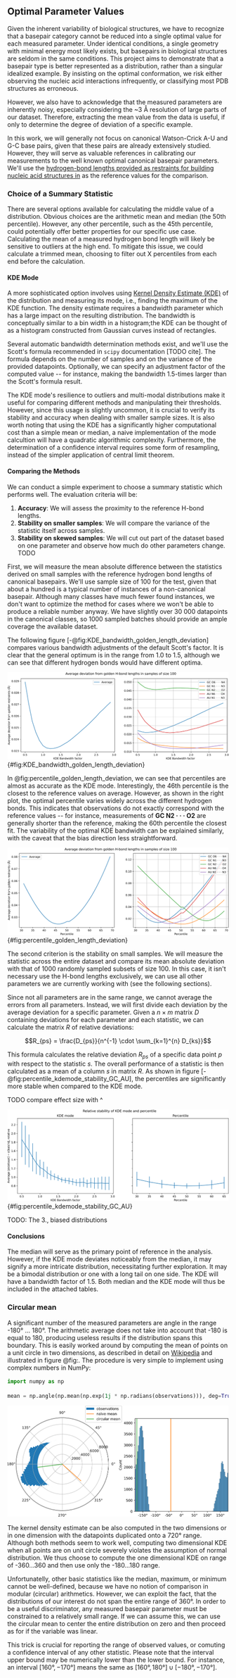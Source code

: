## Optimal Parameter Values

<!-- We totally understand that even if two basepairs are in the same category, they shouldn't be necessarily equal.
In the same conditions, maybe yes, there should be an optimal geometry with minimal energy.
But biological structures are interesting because they aren't the same, and thus the basepairs are not in the same conditions.
Actually, one of the main goals of this project is to show that a basepair type is a distribution, not just a single idealized example as was shown in LSW2002.
We wouldn't find many interactions in real data, if we insisted on the optimal conformation.
Most of the measured data is however noise, remember we dealing with 3Å resolution.
So it is useful to extract the mean value from it, if only to then find out how far does a given example deviate from it. -->

Given the inherent variability of biological structures, we have to recognize that a basepair category cannot be reduced into a single optimal value for each measured parameter.
Under identical conditions, a single geometry with minimal energy most likely exists, but basepairs in biological structures are seldom in the same conditions.
This project aims to demonstrate that a basepair type is better represented as a distribution, rather than a singular idealized example.
By insisting on the optimal conformation, we risk either observing the nucleic acid interactions infrequently, or classifying most PDB structures as erroneous.

However, we also have to acknowledge that the measured parameters are inherently noisy, especially considering the ~3 Å resolution of large parts of our dataset.
Therefore, extracting the mean value from the data is useful, if only to determine the degree of deviation of a specific example.

<!-- Even though basepairs are in the same category, 
Our goal is to show that each of the measured parameters has a distribution -->

<!-- We will not bother ourselves with the canonical Watson-Crick A-U and G-C pairs too much, since they are well studied already. But this is great for calibrating our measurements to the well-known optimal canonical basepair parameters. -->
In this work, we will generally not focus on canonical Watson-Crick A-U and G-C base pairs, given that these pairs are already extensively studied.
However, they will serve as valuable references in calibrating our measurements to the well known optimal canonical basepair parameters.
We'll use the [hydrogen-bond lengths provided as restraints for building nucleic acid structures in](https://doi.org/10.1107/S2059798321007610) as the reference values for the comparison.

### Choice of a Summary Statistic

There are several options available for calculating the middle value of a distribution.
Obvious choices are the arithmetic mean and median (the 50th percentile).
However, any other percentile, such as the 45th percentile, could potentially offer better properties for our specific use case.
Calculating the mean of a measured hydrogen bond length will likely be sensitive to outliers at the high end.
To mitigate this issue, we could calculate a trimmed mean, choosing to filter out X percentiles from each end before the calculation.

#### KDE Mode

A more sophisticated option involves using [Kernel Density Estimate (KDE)](https://en.wikipedia.org/wiki/Kernel_density_estimation) of the distribution and measuring its mode, i.e., finding the maximum of the KDE function.
The density estimate requires a bandwidth parameter which has a large impact on the resulting distribution.
The bandwidth is conceptually similar to a bin width in a histogram;the KDE can be thought of as a histogram constructed from Gaussian curves instead of rectangles.

Several automatic bandwidth determination methods exist, and we'll use the Scott's formula recommended in `scipy` documentation [TODO cite].
The formula depends on the number of samples and on the variance of the provided datapoints.
Optionally, we can specify an adjustment factor of the computed value -- for instance, making the bandwidth 1.5-times larger than the Scott's formula result.

<!--
Since we might want to compare several programs and experiment with changing the threshold, the resilience to outliers of the KDE mode is very useful.
It is also advantageous that it will select the highest peak in case of multi-modal distribution.
However, we have to verify that it is sufficiently stable and accurate on smaller samples.
It is also not great that it is computationally significantly more intensive, the implementation using `scipy` a has quadratic algorithmic complex.
Plus we cannot get a confidence interval by simply considering the standard deviation like to mean, we'll have to do bootstrap. -->

The KDE mode's resilience to outliers and multi-modal distributions make it useful for comparing different methods and manipulating their thresholds.
However, since this usage is slightly uncommon, it is crucial to verify its stability and accuracy when dealing with smaller sample sizes.
It is also worth noting that using the KDE has a significantly higher computational cost than a simple mean or median, a naive implementation of the mode calcultion will have a quadratic algorithmic complexity.
Furthermore, the determination of a confidence interval requires some form of resampling, instead of the simpler application of central limit theorem.

#### Comparing the Methods

We can conduct a simple experiment to choose a summary statistic which performs well.
The evaluation criteria will be:

1. **Accuracy**: We will assess the proximity to the reference H-bond lengths.
2. **Stability on smaller samples**: We will compare the variance of the statistic itself across samples.
3. **Stability on skewed samples**: We will cut out part of the dataset based on one parameter and observe how much do other parameters change. TODO

First, we will measure the mean absolute difference between the statistics derived on small samples with the reference hydrogen bond lengths of canonical basepairs.
We'll use sample size of 100 for the test, given that about a hundred is a typical number of instances of a non-canonical basepair.
Although many classes have much fewer found instances, we don't want to optimize the method for cases where we won't be able to produce a reliable number anyway.
We have slightly over 30 000 datapoints in the canonical classes, so 1000 sampled batches should provide an ample coverage the available dataset.

The following figure [-@fig:KDE_bandwidth_golden_length_deviation] compares various bandwidth adjustments of the default Scott's factor.
It is clear that the general optimum is in the range from 1.0 to 1.5, although we can see that different hydrogen bonds would have different optima.

![[Reference H-bond lengths](https://doi.org/10.1107/S2059798321007610) / KDE mode with bandwidth adjustment 0.5 … 3.0](../img/KDE_bandwidth_golden_length_deviation.svg){#fig:KDE_bandwidth_golden_length_deviation}

In @fig:percentile_golden_length_deviation, we can see that percentiles are almost as accurate as the KDE mode.
Interestingly, the 46th percentile is the closest to the reference values on average.
However, as shown in the right plot, the optimal percentile varies widely across the different hydrogen bonds.
This indicates that observations do not exactly correspond with the reference values -- for instance, measurements of **GC N2 · · · O2** are generally shorter than the reference, making the 60th percentile the closest fit.
The variability of the optimal KDE bandwidth can be explained similarly, with the caveat that the bias direction less straightforward.

![[Reference H-bond lengths](https://doi.org/10.1107/S2059798321007610) / percentile 30 … 70](../img/percentile_golden_length_deviation.svg){#fig:percentile_golden_length_deviation}

The second criterion is the stability on small samples.
We will measure the statistic across the entire dataset and compare its mean absolute deviation with that of 1000 randomly sampled subsets of size 100.
In this case, it isn't necessary use the H-bond lengths exclusively, we can use all other parameters we are currently working with (see the following sections).

Since not all parameters are in the same range, we cannot average the errors from all parameters.
Instead, we will first divide each deviation by the average deviation for a specific parameter.
Given a $n \times m$ matrix $D$ containing deviations for each parameter and each statistic, we can calculate the matrix $R$ of relative deviations:

$$R_{ps} = \frac{D_{ps}}{n^{-1} \cdot \sum_{k=1}^{n} D_{ks}}$$

This formula calculates the relative deviation $R_{ps}$ of a specific data point $p$ with respect to the statistic $s$.
The overall performance of a statistic is then calculated as a mean of a column $s$ in matrix $R$.
As shown in figure [-@fig:percentile_kdemode_stability_GC_AU], the percentiles are significantly more stable when compared to the KDE mode.

TODO compare effect size with ^


![Stability of the mode and percentile on various parameters of canonical GC and AU pairs. The error bars show the variance for different measured parameters.](../img/percentile_kdemode_stability_GC_AU.svg){#fig:percentile_kdemode_stability_GC_AU}


TODO: The 3., biased distributions

#### Conclusions

The median will serve as the primary point of reference in the analysis.
However, if the KDE mode deviates noticeably from the median, it may signify a more intricate distribution, necessitating further exploration.
It may be a bimodal distribution or one with a long tail on one side.
The KDE will have a bandwidth factor of 1.5.
Both median and the KDE mode will thus be included in the attached tables.


### Circular mean

A significant number of the measured parameters are angle in the range -180° ... 180°.
The arithmetic average does not take into account that -180 is equal to 180, producing useless results if the distribution spans this boundary.
This is easily worked around by computing the mean of points on a unit circle in two dimensions, as described in detail on [Wikipedia](https://en.wikipedia.org/wiki/Circular_mean) and illustrated in figure @fig:.
The procedure is very simple to implement using complex numbers in NumPy:

```python
import numpy as np

mean = np.angle(np.mean(np.exp(1j * np.radians(observations))), deg=True)
```

![Histograms of a distribution including the -180/180 point and its circular mean and the naïve arithmetic mean. On left, the distribution is shown using polar coordinates, on right using standard cartesian coordinates. (left roll of tSS AG, explained in sec. TODO)](../img/angular-stats-polar-vs-cartesian-means.svg)

The kernel density estimate can be also computed in the two dimensions or in one dimension with the datapoints duplicated onto a 720° range.
Although both methods seem to work well, computing two dimensional KDE when all points are on unit circle severely violates the assumption of normal distribution.
We thus choose to compute the one dimensional KDE on range of -360...360 and then use only the -180...180 range.

Unfortunatelly, other basic statistics like the median, maximum, or minimum cannot be well-defined, because we have no notion of comparison in modular (circular) arithmetics.
However, we can exploit the fact, that the distributions of our interest do not span the entire range of 360°.
In order to be a useful discriminator, any measured basepair parameter must be constrained to a relatively small range.
If we can assume this, we can use the circular mean to center the entire distribution on zero and then proceed as for if the variable was linear.

This trick is crucial for reporting the range of observed values, or comuting a confidence interval of any other statistic.
Please note that the interval upper bound may be numerically lower than the lower bound.
For instance, an interval $[160°, -170°]$ means the same as $[160°, 180°] \cup [-180°, -170°]$.
